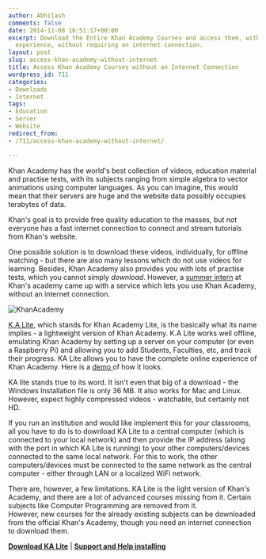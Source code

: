 ```yaml
---
author: Abhilash
comments: false
date: 2014-11-08 16:51:17+00:00
excerpt: Download the Entire Khan Academy Courses and access them, with the same online
  experience, without requiring an internet connection.
layout: post
slug: access-khan-academy-without-internet
title: Access Khan Academy Courses without an Internet Connection
wordpress_id: 711
categories:
- Downloads
- Internet
tags:
- Education
- Server
- Website
redirect_from:
- /711/access-khan-academy-without-internet/

---
```


Khan Academy has the world's best collection of videos, education material and practise tests, with its subjects ranging from simple algebra to vector animations using computer languages. As you can imagine, this would mean that their servers are huge and the website data possibly occupies terabytes of data.

Khan's goal is to provide free quality education to the masses, but not everyone has a fast internet connection to connect and stream tutorials from Khan's website.

One possible solution is to download these videos, individually, for offline watching - but there are also many lessons which do not use videos for learning. Besides, Khan Academy also provides you with lots of practise tests, which you cannot simply _download_. However, a [summer intern](http://jamiealexandre.com/about/) at Khan's academy came up with a service which lets you use Khan Academy, without an internet connection.

![KhanAcademy](https://techcovered.github.io/images/KhanAcademy.png)

[K.A Lite](https://learningequality.org/ka-lite/), which stands for Khan Academy Lite, is the basically what its name implies - a lightweight version of Khan Academy. K.A Lite works well offline, emulating Khan Academy by setting up a server on your computer (or even a Raspberry Pi) and allowing you to add Students, Faculties, etc, and track their progress. KA Lite allows you to have the complete online experience of Khan Academy. Here is a [demo ](http://demo.learningequality.org/)of how it looks.

KA lite stands true to its word. It isn't even that big of a download - the Windows Installation file is only 36 MB. It also works for Mac and Linux. However, expect highly compressed videos - watchable, but certainly not HD.

If you run an institution and would like implement this for your classrooms, all you have to do is to download KA Lite to a central computer (which is connected to your local network) and then provide the IP address (along with the port in which KA Lite is running) to your other computers/devices connected to the same local network. For this to work, the other computers/devices must be connected to the same network as the central computer - either through LAN or a localized WiFi network.

There are, however, a few limitations. KA Lite is the light version of Khan's Academy, and there are a lot of advanced courses missing from it. Certain subjects like Computer Programming are removed from it. However, new courses for the already existing subjects can be downloaded from the official Khan's Academy, though you need an internet connection to download them.

[**Download KA Lite**](https://learningequality.org/ka-lite/#download) | **[Support and Help installing](https://learningequality.org/ka-lite/#support)**
